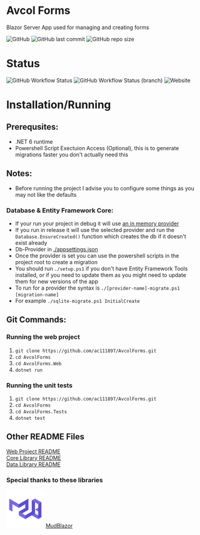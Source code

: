 # Avcol Forms
Blazor Server App used for managing and creating forms

![GitHub](https://img.shields.io/github/license/ac111897/AvcolForms)
![GitHub last commit](https://img.shields.io/github/last-commit/ac111897/AvcolForms)
![GitHub repo size](https://img.shields.io/github/repo-size/ac111897/AvcolForms)

# Status
![GitHub Workflow Status](https://img.shields.io/github/workflow/status/ac111897/AvcolForms/.NET)
![GitHub Workflow Status (branch)](https://img.shields.io/github/workflow/status/ac111897/AvcolForms/.NET/development?label=dev-build)
![Website](https://img.shields.io/website?down_color=red&label=website-docs&up_message=online%21&url=https%3A%2F%2Facvolforms-docs.ac111897.repl.co)

# Installation/Running
## Prerequsites:
- .NET 6 runtime
- Powershell Script Exectuion Access (Optional), this is to generate migrations faster you don't actually need this

## Notes:
- Before running the project I advise you to configure some things as you may not like the defaults
### Database & Entity Framework Core:
- If your run your project in debug it will use [an in memory provider](https://www.nuget.org/packages/Microsoft.EntityFrameworkCore.InMemory)
- If you run in release it will use the selected provider and run the `Database.EnsureCreated()` function which creates the db if it doesn't exist already
- Db-Provider in [./appsettings.json](https://github.com/ac111897/AvcolForms/master/AvcolForms.Web/appsettings.json)
- Once the provider is set you can use the powershell scripts in the project root to create a migration
- You should run `./setup.ps1` if you don't have Entity Framework Tools installed, or if you need to update them as you might need to update them for new versions of the app
- To run for a provider the syntax is `./[provider-name]-migrate.ps1 [migration-name]`
- For example `./sqlite-migrate.ps1 InitialCreate`


## Git Commands:
### Running the web project
1. ```git clone https://github.com/ac111897/AvcolForms.git```
2. ```cd AvcolForms```
3. ```cd AvcolForms.Web```
4. ```dotnet run```
### Running the unit tests
1. ```git clone https://github.com/ac111897/AvcolForms.git```
2. ```cd AvcolForms```
3. ```cd AvcolForms.Tests```
4. ```dotnet test```

## Other README Files
[Web Project README](https://github.com/ac111897/AvcolForms/tree/master/AvcolForms.Web/README.MD)</br>
[Core Library README](https://github.com/ac111897/AvcolForms/tree/master/AvcolForms.Core/README.MD)</br>
[Data Library README](https://github.com/ac111897/AvcolForms/tree/master/AvcolForms.Core.Data/README.MD)</br>

### Special thanks to these libraries
<img src="./resources/mudblazor-logo.png" width="100" height="100" alt="MudBlazor">
<a href="https://mudblazor.com">MudBlazor</a>
